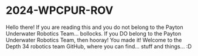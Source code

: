 # 2024-WPCPUR-ROV
Hello there! If you are reading this and you do not belong to the Payton Underwater Robotics Team... bollocks.
If you DO belong to the Payton Underwater Robotics Team, then hooray! You made it! Welcome to the Depth 34 robotics team GitHub, where you can find... stuff and things... :D
